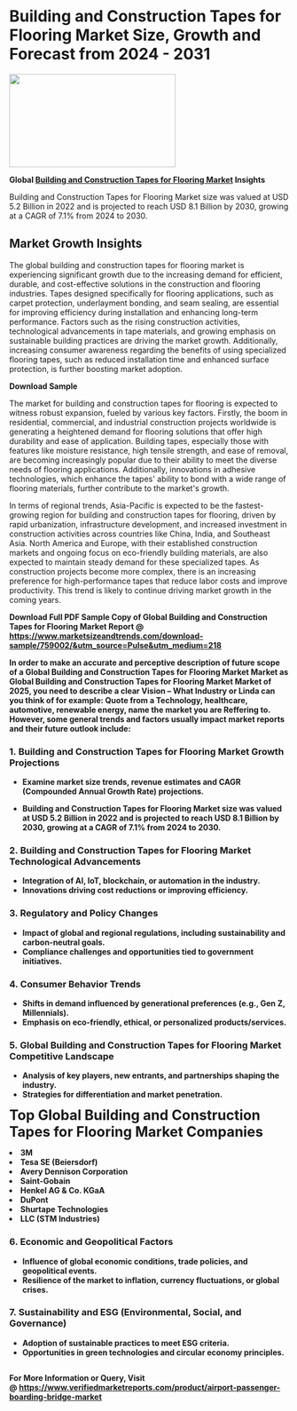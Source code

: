 <H1>Building and Construction Tapes for Flooring Market Size, Growth and Forecast from 2024 - 2031</H1><img class="aligncenter size-medium wp-image-584254" src="https://thirdeyenews.in/wp-content/uploads/2024/09/Global-Market-Research-300x168.jpeg" alt="" width="300" height="168" /><p><strong>Global&nbsp;<a href="https://www.marketsizeandtrends.com/download-sample/759002/&amp;utm_source=Pulse&amp;utm_medium=218">Building and Construction Tapes for Flooring Market</a> Insights</strong></p><p>Building and Construction Tapes for Flooring Market size was valued at USD 5.2 Billion in 2022 and is projected to reach USD 8.1 Billion by 2030, growing at a CAGR of 7.1% from 2024 to 2030.</p><p><h2>Market Growth Insights</h2> <p>The global building and construction tapes for flooring market is experiencing significant growth due to the increasing demand for efficient, durable, and cost-effective solutions in the construction and flooring industries. Tapes designed specifically for flooring applications, such as carpet protection, underlayment bonding, and seam sealing, are essential for improving efficiency during installation and enhancing long-term performance. Factors such as the rising construction activities, technological advancements in tape materials, and growing emphasis on sustainable building practices are driving the market growth. Additionally, increasing consumer awareness regarding the benefits of using specialized flooring tapes, such as reduced installation time and enhanced surface protection, is further boosting market adoption.</p> <p><strong>Download Sample</strong></p> <p>The market for building and construction tapes for flooring is expected to witness robust expansion, fueled by various key factors. Firstly, the boom in residential, commercial, and industrial construction projects worldwide is generating a heightened demand for flooring solutions that offer high durability and ease of application. Building tapes, especially those with features like moisture resistance, high tensile strength, and ease of removal, are becoming increasingly popular due to their ability to meet the diverse needs of flooring applications. Additionally, innovations in adhesive technologies, which enhance the tapes' ability to bond with a wide range of flooring materials, further contribute to the market's growth.</p> <p>In terms of regional trends, Asia-Pacific is expected to be the fastest-growing region for building and construction tapes for flooring, driven by rapid urbanization, infrastructure development, and increased investment in construction activities across countries like China, India, and Southeast Asia. North America and Europe, with their established construction markets and ongoing focus on eco-friendly building materials, are also expected to maintain steady demand for these specialized tapes. As construction projects become more complex, there is an increasing preference for high-performance tapes that reduce labor costs and improve productivity. This trend is likely to continue driving market growth in the coming years.</p> <p><strong></p><p><span class=""><strong>Download Full PDF Sample Copy of Global Building and Construction Tapes for Flooring Market Report</strong> @ <a href="https://www.marketsizeandtrends.com/download-sample/759002/&amp;utm_source=Pulse&amp;utm_medium=218" target="_blank">https://www.marketsizeandtrends.com/download-sample/759002/&amp;utm_source=Pulse&amp;utm_medium=218</a></span></p><p>In order to make an accurate and perceptive description of future scope of a Global&nbsp;Building and Construction Tapes for Flooring Market Market as Global&nbsp;Building and Construction Tapes for Flooring Market Market of 2025, you need to describe a clear Vision &ndash; What Industry or Linda can you think of for example: Quote from a Technology, healthcare, automotive, renewable energy, name the market you are Reffering to. However, some general trends and factors usually impact market reports and their future outlook include:</p><h3>1.&nbsp;<strong>Building and Construction Tapes for Flooring Market Growth Projections</strong></h3><ul><li>Examine market size trends, revenue estimates and CAGR (Compounded Annual Growth Rate) projections.</li><li><p>Building and Construction Tapes for Flooring Market size was valued at USD 5.2 Billion in 2022 and is projected to reach USD 8.1 Billion by 2030, growing at a CAGR of 7.1% from 2024 to 2030.</p></li></ul><h3>2.&nbsp;<strong>Building and Construction Tapes for Flooring Market Technological Advancements</strong></h3><ul><li>Integration of AI, IoT, blockchain, or automation in the industry.</li><li>Innovations driving cost reductions or improving efficiency.</li></ul><h3>3.&nbsp;<strong>Regulatory and Policy Changes</strong></h3><ul><li>Impact of global and regional regulations, including sustainability and carbon-neutral goals.</li><li>Compliance challenges and opportunities tied to government initiatives.</li></ul><h3>4.&nbsp;<strong>Consumer Behavior Trends</strong></h3><ul><li>Shifts in demand influenced by generational preferences (e.g., Gen Z, Millennials).</li><li>Emphasis on eco-friendly, ethical, or personalized products/services.</li></ul><h3>5.&nbsp;<strong>Global Building and Construction Tapes for Flooring Market Competitive Landscape</strong></h3><ul><li>Analysis of key players, new entrants, and partnerships shaping the industry.</li><li>Strategies for differentiation and market penetration.</li></ul><p data-pm-slice="1 1 []"><span style="color: inherit; font-family: inherit; font-size: 25px;">Top Global Building and Construction Tapes for Flooring Market Companies</span></p><div class="" data-test-id=""><p><li>3M</li><li> Tesa SE (Beiersdorf)</li><li> Avery Dennison Corporation</li><li> Saint-Gobain</li><li> Henkel AG & Co. KGaA</li><li> DuPont</li><li> Shurtape Technologies</li><li> LLC (STM Industries)</li></p></div><h3>6.&nbsp;<strong>Economic and Geopolitical Factors</strong></h3><ul><li>Influence of global economic conditions, trade policies, and geopolitical events.</li><li>Resilience of the market to inflation, currency fluctuations, or global crises.</li></ul><h3>7.&nbsp;<strong>Sustainability and ESG (Environmental, Social, and Governance)</strong></h3><ul><li>Adoption of sustainable practices to meet ESG criteria.</li><li>Opportunities in green technologies and circular economy principles.</li></ul><h2><strong style="font-size: 14px;">For More Information or Query, Visit @&nbsp;</strong><a style="background-color: #ffffff; font-size: 14px;" href="https://www.marketsizeandtrends.com/report/building-and-construction-tapes-for-flooring-market/" target="_blank">https://www.verifiedmarketreports.com/product/airport-passenger-boarding-bridge-market</a></h2>
